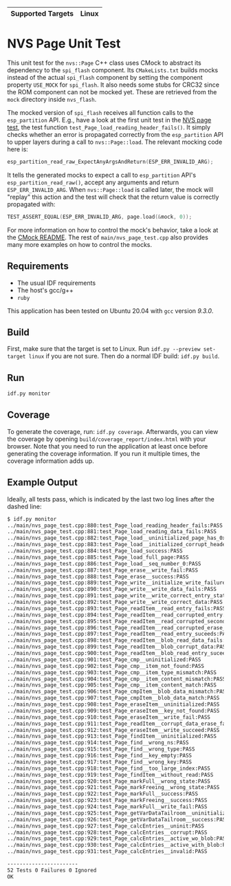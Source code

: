 | Supported Targets | Linux |
| ----------------- | ----- |

# NVS Page Unit Test

This unit test for the `nvs::Page` C++ class uses CMock to abstract its dependency to the `spi_flash` component. Its `CMakeLists.txt` builds mocks instead of the actual `spi_flash` component by setting the component property `USE_MOCK` for `spi_flash`. It also needs some stubs for CRC32 since the ROM component can not be mocked yet. These are retrieved from the `mock` directory inside `nvs_flash`.

The mocked version of `spi_flash` receives all function calls to the `esp_partition` API. E.g., have a look at the first unit test in the [NVS page test](main/nvs_page_test.cpp), the test function `test_Page_load_reading_header_fails()`. It simply checks whether an error is propagated correctly from the `esp_partition` API to upper layers during a call to `nvs::Page::load`. The relevant mocking code here is:

```c
esp_partition_read_raw_ExpectAnyArgsAndReturn(ESP_ERR_INVALID_ARG);
```

It tells the generated mocks to expect a call to `esp_partition` API's `esp_partition_read_raw()`, accept any arguments and return `ESP_ERR_INVALID_ARG`. When `nvs::Page::load` is called later, the mock will "replay" this action and the test will check that the return value is correctly propagated with:

```c
TEST_ASSERT_EQUAL(ESP_ERR_INVALID_ARG, page.load(&mock, 0));
```

For more information on how to control the mock's behavior, take a look at the [CMock README](../../../cmock/CMock/docs/CMock_Summary.md). The rest of `main/nvs_page_test.cpp` also provides many more examples on how to control the mocks.

## Requirements

* The usual IDF requirements
* The host's gcc/g++
* `ruby`

This application has been tested on Ubuntu 20.04 with `gcc` version *9.3.0*.

## Build

First, make sure that the target is set to Linux. Run `idf.py --preview set-target linux` if you are not sure. Then do a normal IDF build: `idf.py build`.

## Run

```bash
idf.py monitor
```

## Coverage

To generate the coverage, run: `idf.py coverage`. Afterwards, you can view the coverage by opening `build/coverage_report/index.html` with your browser. Note that you need to run the application at least once before generating the coverage information. If you run it multiple times, the coverage information adds up.

## Example Output

Ideally, all tests pass, which is indicated by the last two log lines after the dashed line:

```bash
$ idf.py monitor
../main/nvs_page_test.cpp:880:test_Page_load_reading_header_fails:PASS
../main/nvs_page_test.cpp:881:test_Page_load_reading_data_fails:PASS
../main/nvs_page_test.cpp:882:test_Page_load__uninitialized_page_has_0xfe:PASS
../main/nvs_page_test.cpp:883:test_Page_load__initialized_corrupt_header:PASS
../main/nvs_page_test.cpp:884:test_Page_load_success:PASS
../main/nvs_page_test.cpp:885:test_Page_load_full_page:PASS
../main/nvs_page_test.cpp:886:test_Page_load__seq_number_0:PASS
../main/nvs_page_test.cpp:887:test_Page_erase__write_fail:PASS
../main/nvs_page_test.cpp:888:test_Page_erase__success:PASS
../main/nvs_page_test.cpp:889:test_Page_write__initialize_write_failure:PASS
../main/nvs_page_test.cpp:890:test_Page_write__write_data_fails:PASS
../main/nvs_page_test.cpp:891:test_page_write__write_correct_entry_state:PASS
../main/nvs_page_test.cpp:892:test_Page_write__write_correct_data:PASS
../main/nvs_page_test.cpp:893:test_Page_readItem__read_entry_fails:PASS
../main/nvs_page_test.cpp:894:test_Page_readItem__read_corrupted_entry:PASS
../main/nvs_page_test.cpp:895:test_Page_readItem__read_corrupted_second_read_fail:PASS
../main/nvs_page_test.cpp:896:test_Page_readItem__read_corrupted_erase_fail:PASS
../main/nvs_page_test.cpp:897:test_Page_readItem__read_entry_suceeds:PASS
../main/nvs_page_test.cpp:898:test_Page_readItem__blob_read_data_fails:PASS
../main/nvs_page_test.cpp:899:test_Page_readItem__blob_corrupt_data:PASS
../main/nvs_page_test.cpp:900:test_Page_readItem__blob_read_entry_suceeds:PASS
../main/nvs_page_test.cpp:901:test_Page_cmp__uninitialized:PASS
../main/nvs_page_test.cpp:902:test_Page_cmp__item_not_found:PASS
../main/nvs_page_test.cpp:903:test_Page_cmp__item_type_mismatch:PASS
../main/nvs_page_test.cpp:904:test_Page_cmp__item_content_mismatch:PASS
../main/nvs_page_test.cpp:905:test_Page_cmp__item_content_match:PASS
../main/nvs_page_test.cpp:906:test_Page_cmpItem__blob_data_mismatch:PASS
../main/nvs_page_test.cpp:907:test_Page_cmpItem__blob_data_match:PASS
../main/nvs_page_test.cpp:908:test_Page_eraseItem__uninitialized:PASS
../main/nvs_page_test.cpp:909:test_Page_eraseItem__key_not_found:PASS
../main/nvs_page_test.cpp:910:test_Page_eraseItem__write_fail:PASS
../main/nvs_page_test.cpp:911:test_Page_readItem__corrupt_data_erase_failure:PASS
../main/nvs_page_test.cpp:912:test_Page_eraseItem__write_succeed:PASS
../main/nvs_page_test.cpp:913:test_Page_findItem__uninitialized:PASS
../main/nvs_page_test.cpp:914:test_Page_find__wrong_ns:PASS
../main/nvs_page_test.cpp:915:test_Page_find__wrong_type:PASS
../main/nvs_page_test.cpp:916:test_Page_find__key_empty:PASS
../main/nvs_page_test.cpp:917:test_Page_find__wrong_key:PASS
../main/nvs_page_test.cpp:918:test_Page_find__too_large_index:PASS
../main/nvs_page_test.cpp:919:test_Page_findItem__without_read:PASS
../main/nvs_page_test.cpp:920:test_Page_markFull__wrong_state:PASS
../main/nvs_page_test.cpp:921:test_Page_markFreeing__wrong_state:PASS
../main/nvs_page_test.cpp:922:test_Page_markFull__success:PASS
../main/nvs_page_test.cpp:923:test_Page_markFreeing__success:PASS
../main/nvs_page_test.cpp:924:test_Page_markFull__write_fail:PASS
../main/nvs_page_test.cpp:925:test_Page_getVarDataTailroom__uninitialized_page:PASS
../main/nvs_page_test.cpp:926:test_Page_getVarDataTailroom__success:PASS
../main/nvs_page_test.cpp:927:test_Page_calcEntries__uninit:PASS
../main/nvs_page_test.cpp:928:test_Page_calcEntries__corrupt:PASS
../main/nvs_page_test.cpp:929:test_Page_calcEntries__active_wo_blob:PASS
../main/nvs_page_test.cpp:930:test_Page_calcEntries__active_with_blob:PASS
../main/nvs_page_test.cpp:931:test_Page_calcEntries__invalid:PASS

-----------------------
52 Tests 0 Failures 0 Ignored 
OK
```
